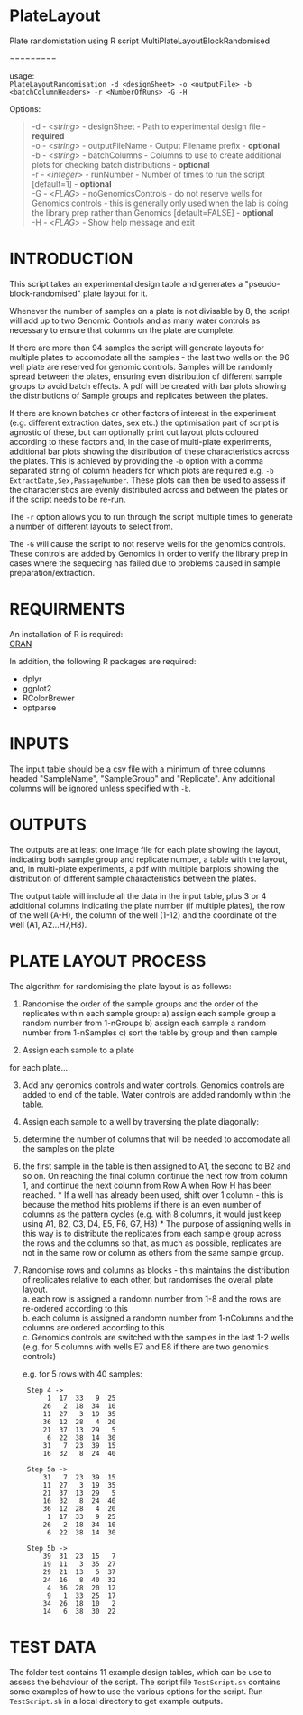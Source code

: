 # PlateLayout

Plate randomistation using R script MultiPlateLayoutBlockRandomised  

=========

usage:  
`PlateLayoutRandomisation -d <designSheet> -o <outputFile> -b <batchColumnHeaders> -r <NumberOfRuns> -G -H`

Options:  
>    -d - <*string*>  - designSheet - Path to experimental design file - **required**  
>    -o - <*string*>  - outputFileName - Output Filename prefix - **optional**  
>    -b - <*string*>  - batchColumns - Columns to use to create additional plots for checking batch distributions - **optional**  
>    -r - <*integer*> - runNumber - Number of times to run the script [default=1] - **optional**  
>    -G - <*FLAG*>    - noGenomicsControls - do not reserve wells for Genomics controls - this is generally only used when the lab is doing the library prep rather than Genomics [default=FALSE] - **optional**  
>    -H - <*FLAG*> - Show help message and exit

INTRODUCTION
============
This script takes an experimental design table and generates a "pseudo-block-randomised" plate layout for it. 

Whenever the number of samples on a plate is not divisable by 8, the script will add up to two Genomic Controls and as many water controls as necessary to ensure that columns on the plate are complete.

If there are more than 94 samples the script will generate layouts for multiple plates to accomodate all the samples - the last two wells on the 96 well plate are reserved for genomic controls. Samples will be randomly spread between the plates, ensuring even distribution of different sample groups to avoid batch effects. A pdf will be created with bar plots showing the distributions of Sample groups and replicates between the plates.

If there are known batches or other factors of interest in the experiment (e.g. different extraction dates, sex etc.) the optimisation part of script is agnostic of these, but can optionally print out layout plots coloured according to these factors and, in the case of multi-plate experiments, additional bar plots showing the distribution of these characteristics across the plates. This is achieved by providing the `-b` option with a comma separated string of column headers for which plots are required e.g. `-b ExtractDate,Sex,PassageNumber`. These plots can then be used to assess if the characteristics are evenly distributed across and between the plates or if the script needs to be re-run. 

The `-r` option allows you to run through the script multiple times to generate a number of different layouts to select from.

The `-G` will cause the script to not reserve wells for the genomics controls. These controls are added by Genomics in order to verify the library prep in cases where the sequecing has failed due to problems caused in sample preparation/extraction. 

REQUIRMENTS
===========
An installation of R is required:  
  [CRAN](https://cran.r-project.org/)
  
In addition, the following R packages are required:
  * dplyr
  * ggplot2
  * RColorBrewer
  * optparse

INPUTS
======
The input table should be a csv file with a minimum of three columns headed "SampleName", "SampleGroup" and "Replicate". Any additional columns will be ignored unless specified with `-b`.

OUTPUTS
=======
The outputs are at least one image file for each plate showing the layout, indicating both sample group and replicate number, a table with the layout, and, in multi-plate experiments, a pdf with multiple barplots showing the distribution of different sample characteristics between the plates.

The output table will include all the data in the input table, plus 3 or 4 additional columns indicating the plate number (if multiple plates), the row of the well (A-H), the column of the well (1-12) and the coordinate of the well (A1, A2...H7,H8).

PLATE LAYOUT PROCESS
====================
The algorithm for randomising the plate layout is as follows:

1. Randomise the order of the sample groups and the order of the replicates within each sample group:
    a) assign each sample group a random number from 1-nGroups
    b) assign each sample a random number from 1-nSamples
    c) sort the table by group and then sample

2. Assign each sample to a plate

 for each plate...

3. Add any genomics controls and water controls. Genomics controls are added to end of the table. Water controls are added randomly within the table.

4. Assign each sample to a well by traversing the plate diagonally:
  1. determine the number of columns that will be needed to accomodate all the samples on the plate
  2. the first sample in the table is then assigned to A1, the second to B2 and so on. On reaching the final column continue the next row from column 1, and continue the next column from Row A when Row H has been reached.
    * If a well has already been used, shift over 1 column - this is because the method hits problems if there is an even number of columns as the pattern cycles (e.g. with 8 columns, it would just keep using A1, B2, C3, D4, E5, F6, G7, H8)
    * The purpose of assigning wells in this way is to distribute the replicates from each sample group across the rows and the columns so that, as much as possible, replicates are not in the same row or column as others from the same sample group.

5. Randomise rows and columns as blocks - this maintains the distribution of replicates relative to each other, but randomises the overall plate layout.  
     a. each row is assigned a randomn number from 1-8 and the rows are re-ordered according to this  
     b. each column is assigned a randomn number from 1-nColumns and the columns are ordered according to this  
     c. Genomics controls are switched with the samples in the last 1-2 wells (e.g. for 5 columns with wells E7 and E8 if there are two genomics controls)

    e.g. for 5 rows with 40 samples:
    
        Step 4 ->
             1  17  33   9  25
            26   2  18  34  10
            11  27   3  19  35
            36  12  28   4  20
            21  37  13  29   5
             6  22  38  14  30
            31   7  23  39  15
            16  32   8  24  40

        Step 5a ->
            31   7  23  39  15
            11  27   3  19  35
            21  37  13  29   5
            16  32   8  24  40
            36  12  28   4  20
             1  17  33   9  25
            26   2  18  34  10
             6  22  38  14  30

        Step 5b ->
            39  31  23  15   7
            19  11   3  35  27
            29  21  13   5  37
            24  16   8  40  32
             4  36  28  20  12
             9   1  33  25  17
            34  26  18  10   2
            14   6  38  30  22

TEST DATA
=========

The folder test contains 11 example design tables, which can be use to assess the behaviour of the script. The script file `TestScript.sh` contains some examples of how to use the various options for the script. Run `TestScript.sh` in a local directory to get example outputs.

